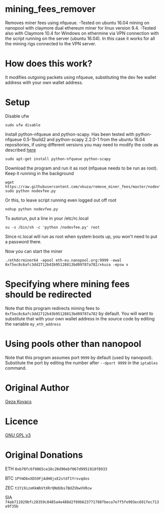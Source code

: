# mining_fees_remover

Removes miner fees using nfqueue.
-Tested on ubuntu 16.04 mining on nanopool with claymore dual ethereum miner for linux version 9.4.
-Tested also with Claymore 10.4 for Windows on ethermine via VPN connection with the script running on the server (ubuntu 16.04). In this case it works for all the mining rigs connected to the VPN server.

# How does this work?

It modifies outgoing packets using nfqueue, substituting the dev fee wallet address with your own wallet address.

# Setup

Disable ufw

```
sudo ufw disable
```

Install python-nfqueue and python-scapy. Has been tested with python-nfqueue 0.5-1build2 and python-scapy 2.2.0-1 from the ubuntu 16.04 repositories, if using different versions you may need to modify the code as described [here](https://github.com/gkovacs/remove_miner_fees/issues/1)

```
sudo apt-get install python-nfqueue python-scapy
```

Download the program and run it as root (nfqueue needs to be run as root). Keep it running in the background

```
wget https://raw.githubusercontent.com/xkuza/remove_miner_fees/master/nodevfee.py
sudo python nodevfee.py
```

Or this, to leave script running even logged out off root

```
nohup python nodevfee.py
```
To autorun, put a line in your /etc/rc.local
```
su -s /bin/sh -c 'python /nodevfee.py' root
```
Since rc.local will run as root when system boots up, you won't need to put a password there.


Now you can start the miner

```
./ethdcrminer64 -epool eth-eu.nanopool.org:9999 -ewal 0xf5ec8c6afc3dd2712b43b95128813bd09787a782/xkuza -epsw x
```

# Specifying where mining fees should be redirected

Note that this program redirects mining fees to `0xf5ec8c6afc3dd2712b43b95128813bd09787a782` by default. You will want to substitute that with your own wallet address in the source code by editing the variable `my_eth_address`

# Using pools other than nanopool

Note that this program assumes port `9999` by default (used by nanopool). Substitute the port by editing the number after `--dport 9999` in the `iptables` command.


# Original Author

[Geza Kovacs](https://github.com/gkovacs/)

# Licence

[GNU GPL v3](https://www.gnu.org/licenses/gpl-3.0.en.html)

# Original Donations

ETH `0xb70fc6f9865ce18c20d90ebf067d9951918f8933`

BTC `1PYmDbxXDS9FjAdH8jxE2stdf1Yrsvqdos`

ZEC `t1Yi9izeKkWbVtXRrQNdUbs7BdZVbwVVRcw`

SIA `74ab711929bfc28359c8485a4e488d2f89b623771788fbeca7e7f5fe993ec691fec713e9f35b`
